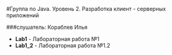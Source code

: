#Группа по Java. Уровень 2. Разработка клиент - серверных приложений

###слушатель: Кораблев Илья


* __Lab1__ - Лабораторная работа №1
* __Lab1_2__ - Лабораторная работа №1.2 